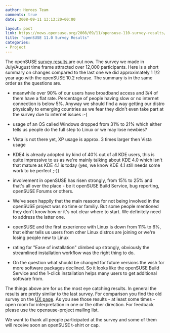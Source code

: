 ```yaml
---
author: Heroes Team
comments: true
date: 2008-09-11 13:13:20+00:00

layout: post
link: https://news.opensuse.org/2008/09/11/opensuse-110-survey-results/
title: "openSUSE 11.0 Survey Results"
categories:
- Project
---
```

The openSUSE [survey results ](http://en.opensuse.org/Ux#Surveys)are out now. The survey we made in July/August time frame attracted over 12,000 participants. Here is a short summary on changes compared to the last one we did approximately 1 1/2 year ago with the openSUSE 10.2 release. The summary is in the same order as the questions are. 

	
* meanwhile over 90% of our users have broadband access and 3/4 of them have a flat rate. Percentage of people having slow or no internet connection is below 5%. Anyway we should find a way getting our distro physically to emerging countries as we fear they didn't even take part at the survey due to internet issues :-( 

	
* usage of an OS called Windows dropped from 31% to 21% which either tells us people do the full step to Linux or we may lose newbies?

	
* Vista is not there yet, XP usage is approx. 3 times larger then Vista usage

	
* KDE4 is already adopted by kind of 40% out of all KDE users, this is quite impressive to us as we're mainly talking about KDE 4.0 which isn't that mature as KDE 4.1 is today (yes, we know KDE 4.1 still needs some work to be perfect ;-))

	
* involvement in openSUSE has risen strongly, from 15% to 25% and that's all over the place - be it openSUSE Build Service, bug reporting, openSUSE Forums or others.

	
* We've seen happily that the main reasons for not being involved in the openSUSE project was no time or familiy. But some people mentioned they don't know how or it's not clear where to start. We definitely need to address the latter one. 


* openSUSE and the first experience with Linux is down from 11% to 6%, that either tells us users from other Linux distros are joining or we're losing people new to Linux


* rating for "Ease of installation" climbed up strongly, obviously the streamlined installation workflow was the right thing to do.

		
* On the question what should be changed for future versions the wish for more software packages declined. So it looks like the openSUSE Build Service and the 1-click installation helps many users to get additional software from. 


The things above are for us the most eye catching results. In general the results are pretty similar to the last survey.  For comparison you find the old survey on the [UX page](http://en.opensuse.org/UX). As you see those results - at least some times - open room for interpretation in one or the other direction. For feedback please use the opensuse-project mailing list.

We want to thank all people participated at the survey and some of them will receive soon an openSUSE t-shirt or cap. 
		
